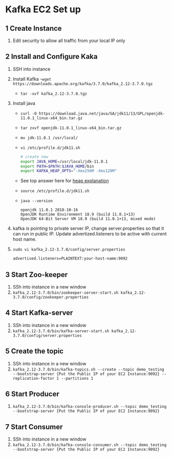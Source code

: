 # Kafka EC2 Set up

## 1 Create Instance

1. Edit security to allow all traffic from your local IP only

## 2 Install and Configure Kaka

1. SSH into instance
1. Install Kafka
    -`wget https://downloads.apache.org/kafka/3.7.0/kafka_2.12-3.7.0.tgz`
    - `tar -xvf kafka_2.12-3.7.0.tgz`
1. Install java
    - `curl -O https://download.java.net/java/GA/jdk11/13/GPL/openjdk-11.0.1_linux-x64_bin.tar.gz`
    - `tar zxvf openjdk-11.0.1_linux-x64_bin.tar.gz`
    - `mv jdk-11.0.1 /usr/local/`
    - `vi /etc/profile.d/jdk11.sh`

        ```bash
        # create new
        export JAVA_HOME=/usr/local/jdk-11.0.1
        export PATH=$PATH:$JAVA_HOME/bin
        export KAFKA_HEAP_OPTS="-Xmx256M -Xms128M"
        ```

    - See top answer here for [heap explanation](https://stackoverflow.com/questions/21448907/kafka-8-and-memory-there-is-insufficient-memory-for-the-java-runtime-environme)
    - `source /etc/profile.d/jdk11.sh`
    - `java --version`

        ```text
        openjdk 11.0.1 2018-10-16
        OpenJDK Runtime Environment 18.9 (build 11.0.1+13)
        OpenJDK 64-Bit Server VM 18.9 (build 11.0.1+13, mixed mode)
        ```

1. kafka is pointing to private server IP, change server.properties so that it can run in public IP. Update advertized.listeners to be active with current host name.
1. `sudo vi kafka_2.12-3.7.0/config/server.properties`

    ```bash
    advertised.listeners=PLAINTEXT:your-host-name:9092
    ```

## 3 Start Zoo-keeper

1. SSh into instance in a new window
1. `kafka_2.12-3.7.0/bin/zookeeper-server-start.sh kafka_2.12-3.7.0/config/zookeeper.properties`

## 4 Start Kafka-server

1. SSh into instance in a new window
1. `kafka_2.12-3.7.0/bin/kafka-server-start.sh kafka_2.12-3.7.0/config/server.properties`

## 5 Create the topic

1. SSh into instance in a new window
1. `kafka_2.12-3.7.0/bin/kafka-topics.sh --create --topic demo_testing --bootstrap-server {Put the Public IP of your EC2 Instance:9092} --replication-factor 1 --partitions 1`

## 6 Start Producer

1. `kafka_2.12-3.7.0/bin/kafka-console-producer.sh --topic demo_testing --bootstrap-server {Put the Public IP of your EC2 Instance:9092}`

## 7 Start Consumer

1. SSh into instance in a new window
1. `kafka_2.12-3.7.0/bin/kafka-console-consumer.sh --topic demo_testing --bootstrap-server {Put the Public IP of your EC2 Instance:9092}`
